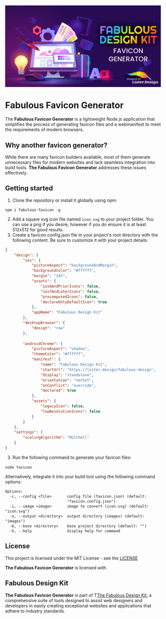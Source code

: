 ![Fabulous Scaffold](img/cover.png)
# Fabulous Favicon Generator

The **Fabulous Favicon Generator** is a lightweight Node.js application that simplifies the process of generating favicon files and a webmanifest to meet the requirements of modern browsers.

## Why another favicon generator?

While there are many favicon builders available, most of them generate unnecessary files for modern websites and lack seamless integration into build tools. **The Fabulous Favicon Generator** addresses these issues effectively.

## Getting started

1. Clone the repository or install it globally using npm:
```
npm i fabulous-favicon -g
```
2. Add a square svg icon file named `icon.svg` to your project folder.  You can use a png if you desire, however if you do ensure it is at least 512x512 for good results.
3. Create a favicon.config.json file in your project's root directory with the following content. Be sure to customize it with your project details:

```json
{
	"design": {
		"ios": {
			"pictureAspect": "backgroundAndMargin",
			"backgroundColor": "#ffffff",
			"margin": "14%",
			"assets": {
				"ios6AndPriorIcons": false,
				"ios7AndLaterIcons": false,
				"precomposedIcons": false,
				"declareOnlyDefaultIcon": true
			},
			"appName": "Fabulous Design Kit"
		},
		"desktopBrowser": {
			"design": "raw"
		},
		
		"androidChrome": {
			"pictureAspect": "shadow",
			"themeColor": "#ffffff",
			"manifest": {
				"name": "Fabulous Design Kit",
				"startUrl": "https://lister.design/fabulous-design",
				"display": "standalone",
				"orientation": "notSet",
				"onConflict": "override",
				"declared": true
			},
			"assets": {
				"legacyIcon": false,
				"lowResolutionIcons": false
			}
		}
	},
	"settings": {
		"scalingAlgorithm": "Mitchell"
	}
}
```
3. Run the following command to generate your favicon files:

```node favicon``` 

Alternatively, integrate it into your build tool using the following command options:
```
Options:
  -c, --config <file>       config file (favicon.json) (default:
                            "favicon.config.json")
  -i, --image <image>       image to convert (icon.svg) (default: "icon.svg")
  -o, --output <directory>  output directory (images) (default: "images")
  -b, --base <directory>    base project directory (default: "")
  -h, --help                display help for command
```
## License

This project is licensed under the MIT License - see the [LICENSE](LICENSE)

**The Fabulous Favicon Generator** is licensed with
## Fabulous Design Kit
**The Fabulous Favicon Generator**  is part of T[The Fabulous Design Kit](https://lister.design/fabulous-design), a comprehensive suite of tools designed to assist web designers and developers in easily creating exceptional websites and applications that adhere to industry standards.